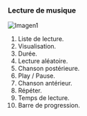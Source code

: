 ### Lecture de musique

![Imagen1](http://static.energysistem.com/images/manuals/39725/54ec616134033.jpg)

1. Liste de lecture.
2. Visualisation.
3. Durée.
4. Lecture aléatoire.
5. Chanson postérieure.
6. Play / Pause.
7. Chanson antérieur.
8. Répéter.
9. Temps de lecture.
10. Barre de progression.
